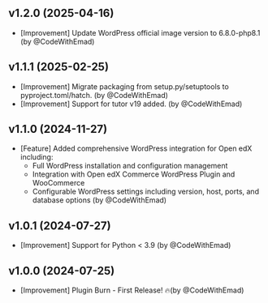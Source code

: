 
<a id='changelog-1.2.0'></a>
## v1.2.0 (2025-04-16)

- [Improvement] Update WordPress official image version to 6.8.0-php8.1 (by @CodeWithEmad)

<a id='changelog-1.1.1'></a>
## v1.1.1 (2025-02-25)

- [Improvement] Migrate packaging from setup.py/setuptools to pyproject.toml/hatch. (by @CodeWithEmad)
- [Improvement] Support for tutor v19 added. (by @CodeWithEmad)

<a id='changelog-1.1.0'></a>
## v1.1.0 (2024-11-27)

- [Feature] Added comprehensive WordPress integration for Open edX including:
  - Full WordPress installation and configuration management
  - Integration with Open edX Commerce WordPress Plugin and WooCommerce
  - Configurable WordPress settings including version, host, ports, and database options
  (by @CodeWithEmad)

<a id='changelog-1.0.1'></a>
## v1.0.1 (2024-07-27)

- [Improvement] Support for Python < 3.9 (by @CodeWithEmad)

<a id='changelog-1.0.0'></a>
## v1.0.0 (2024-07-25)

- [Improvement] Plugin Burn - First Release! 🔥(by @CodeWithEmad)
